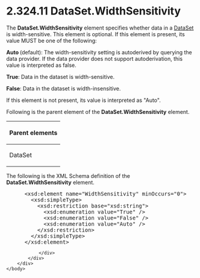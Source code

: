 <html dir="LTR" xmlns:mshelp="http://msdn.microsoft.com/mshelp" xmlns:ddue="http://ddue.schemas.microsoft.com/authoring/2003/5" xmlns:xlink="http://www.w3.org/1999/xlink" xmlns:tool="http://www.microsoft.com/tooltip">
    <head>
        <meta http-equiv="Content-Type" content="text/html; CHARSET=utf-8"></meta>
        <meta name="save" content="history"></meta>
        <title>2.324.11 DataSet.WidthSensitivity</title>
        <xml>
            <mshelp:toctitle title="2.324.11 DataSet.WidthSensitivity"></mshelp:toctitle>
            <mshelp:rltitle title="[MS-RDL]: DataSet.WidthSensitivity"></mshelp:rltitle>
            <mshelp:keyword index="A" term="7a6a7ee2-e264-4ef1-81bf-871c2f914934"></mshelp:keyword>
            <mshelp:attr name="DCSext.ContentType" value="open specification"></mshelp:attr>
            <mshelp:attr name="AssetID" value="7a6a7ee2-e264-4ef1-81bf-871c2f914934"></mshelp:attr>
            <mshelp:attr name="TopicType" value="kbRef"></mshelp:attr>
            <mshelp:attr name="DCSext.Title" value="[MS-RDL]: DataSet.WidthSensitivity" />
        </xml>
    </head>
    <body>
        <div id="header">
            <h1 class="heading">2.324.11 DataSet.WidthSensitivity</h1>
        </div>
        <div id="mainSection">
            <div id="mainBody">
                <div id="allHistory" class="saveHistory"></div>
                <div id="sectionSection0" class="section" name="collapseableSection">
                    

<p>The <b>DataSet.WidthSensitivity</b> element specifies
whether data in a <a href="a14782b0-2e2f-4305-83a3-3de3fd750b6a.md">DataSet</a>
is width-sensitive. This element is optional. If this element is present, its
value MUST be one of the following:</p>

<p><b>Auto </b>(default): The width-sensitivity setting
is autoderived by querying the data provider. If the data provider does not
support autoderivation, this value is interpreted as false.</p>

<p><b>True</b>: Data in the dataset is width-sensitive.</p>

<p><b>False</b>: Data in the dataset is
width-insensitive.</p>

<p>If this element is not present, its value is interpreted as
&quot;Auto&quot;. </p>

<p>Following is the parent element of the <b>DataSet.WidthSensitivity</b>
element.</p>

<table>
 <thead>
  <tr>
   <th>
   <p>Parent elements</p>
   </th>
  </tr>
 </thead>
 <tr>
  <td>
  <p>DataSet</p>
  </td>
 </tr>
</table>

<p>The following is the XML Schema definition of the <b>DataSet.WidthSensitivity</b>
element.</p>

<dl>
<dd>
<div><pre> &lt;xsd:element name=&quot;WidthSensitivity&quot; minOccurs=&quot;0&quot;&gt;
   &lt;xsd:simpleType&gt;
     &lt;xsd:restriction base=&quot;xsd:string&quot;&gt;
       &lt;xsd:enumeration value=&quot;True&quot; /&gt;
       &lt;xsd:enumeration value=&quot;False&quot; /&gt;
       &lt;xsd:enumeration value=&quot;Auto&quot; /&gt;
     &lt;/xsd:restriction&gt;
   &lt;/xsd:simpleType&gt;
 &lt;/xsd:element&gt;
</pre></div>
</dd></dl>


                </div>
            </div>
        </div>
    </body>
</html>